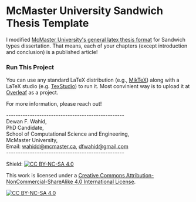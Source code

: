 # McMaster University Sandwich Thesis Template

I modified [McMaster University's general latex thesis format](https://www.overleaf.com/latex/templates/mcmaster-thesis-example/bjccppctqwgt) for Sandwich types dissertation. That means, each of your chapters (except introduction and conclusion) is a published article!


### Run This Project
You can use any standard LaTeX distribution (e.g., [MikTeX](https://miktex.org/)) along with a LaTeX studio (e.g. [TexStudio](https://www.texstudio.org/)) to run it. Most convinient way is to upload it at [Overleaf](https://www.overleaf.com/) as a project.  


For more information, please reach out! 


-------------------------------------------------- <br />
Dewan F. Wahid,<br />
PhD Candidate, <br />
School of Computational Science and Engineering,<br />
McMaster University,<br />
Email: wahidd@mcmaster.ca, dfwahid@gmail.com <br />
-------------------------------------------------- <br />


Shield: [![CC BY-NC-SA 4.0][cc-by-nc-sa-shield]][cc-by-nc-sa]

This work is licensed under a
[Creative Commons Attribution-NonCommercial-ShareAlike 4.0 International License][cc-by-nc-sa].

[![CC BY-NC-SA 4.0][cc-by-nc-sa-image]][cc-by-nc-sa]

[cc-by-nc-sa]: http://creativecommons.org/licenses/by-nc-sa/4.0/
[cc-by-nc-sa-image]: https://licensebuttons.net/l/by-nc-sa/4.0/88x31.png
[cc-by-nc-sa-shield]: https://img.shields.io/badge/License-CC%20BY--NC--SA%204.0-lightgrey.svg
